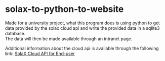 # solax-to-python-to-website

Made for a university project, what this program does is using python to get data provided by the solax cloud api and write the provided data in a sqlite3 database.  
The data will then be made available through an intranet page.

Additional information about the cloud api is available through the following link:
[SolaX Cloud API for End-user](https://www.eu.solaxcloud.com/phoebus/resource/files/userGuide/Solax_API_for_End-user_V1.0.pdf)
